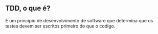 ## TDD, o que é?

É um principio de desenvolvimento de software que determina que os testes devem ser escritos primeiro do que o codigo.

